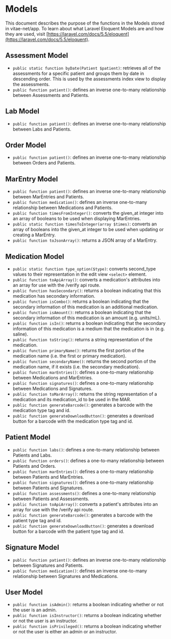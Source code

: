 # Models

This document describes the purpose of the functions in the Models stored in vitae-net/app. To
learn about what Laravel Eloquent Models are and how they are used, visit
[https://laravel.com/docs/5.5/eloquent](https://laravel.com/docs/5.5/eloquent).

## Assessment Model

- `public static function byDate(Patient $patient)`: retrieves all of the
assessments for a specific patient and groups them by date in descending order. This
is used by the assessments index view to display the assessments.
- `public function patient()`: defines an inverse one-to-many relationship between Assessments
and Patients.

## Lab Model

- `public function patient()`: defines an inverse one-to-many relationship between Labs and
Patients.

## Order Model

- `public function patient()`: defines an inverse one-to-many relationship between Orders and
Patients.

## MarEntry Model

- `public function patient()`: defines an inverse one-to-many relationship between MarEntries
and Patients.
- `public function medication()`: defines an inverse one-to-many relationship between
Medications and Patients.
- `public function timesFromInteger()`: converts the given_at
integer into an array of booleans to be used when displaying MarEntries.
- `public static function timesToInteger(array $times)`: converts an array of booleans into the
given_at integer to be used when updating or creating a MarEntry.
- `public function toJsonArray()`: returns a JSON array of a MarEntry.

## Medication Model

- `public static function type_option($type)`: converts second_type values to their
representation in the edit view `<select>` element.
- `public function toApiArray()`: converts a medication's attributes into an array for use with
the /verify api route.
- `public function hasSecondary()`: returns a boolean indicating that this medication has
secondary information.
- `public function isCombo()`: returns a boolean indicating that the secondary information of
this medication is an additional medication.
- `public function isAmount()`: returns a boolean indicating that the secondary information of
this medication is an amount (e.g. units/mL).
- `public function isIn()`: returns a boolean indicating that the secondary information of this
medication is a medium that the medication is in (e.g. saline).
- `public function toString()`: returns a string representation of the medication.
- `public function primaryName()`: returns the first portion of the
medication name (i.e. the first or primary medication).
- `public function secondaryName()`: returns the second portion of the medication name, if it
exists (i.e. the secondary medication).
- `public function marEntries()`: defines a one-to-many relationship between
Medications and MarEntries.
- `public function signatures()`: defines a one-to-many relationship between
Medications and Signatures.
- `public function toMarArray()`: returns the string representation of a medication and its
medication_id to be used in the MAR.
- `public function generateBarcode()`: generates a barcode with the
medication type tag and id.
- `public function generateDownloadButton()`: generates a download button for a barcode with
the medication type tag and id.

## Patient Model

- `public function labs()`: defines a one-to-many relationship between
Patients and Labs.
- `public function orders()`: defines a one-to-many relationship between
Patients and Orders.
- `public function marEntries()`: defines a one-to-many relationship between
Patients and MarEntries.
- `public function signatures()`: defines a one-to-many relationship between
Patients and Signatures.
- `public function assessments()`: defines a one-to-many relationship between
Patients and Assessments.
- `public function toApiArray()`: converts a patient's attributes into an array for use with
the /verify api route.
- `public function generateBarcode()`: generates a barcode with the
patient type tag and id.
- `public function generateDownloadButton()`: generates a download button for a barcode with
the patient type tag and id.

## Signature Model

- `public function patient()`: defines an inverse one-to-many relationship between Signatures
and Patients.
- `public function medication()`: defines an inverse one-to-many relationship between
Signatures and Medications.

## User Model

- `public function isAdmin()`: returns a boolean indicating whether or not the user is an
admin.
- `public function isInstructor()`: returns a boolean indicating whether or not the user is an
instructor.
- `public function isPrivileged()`: returns a boolean indicating whether or not the user is either an admin or an instructor.
